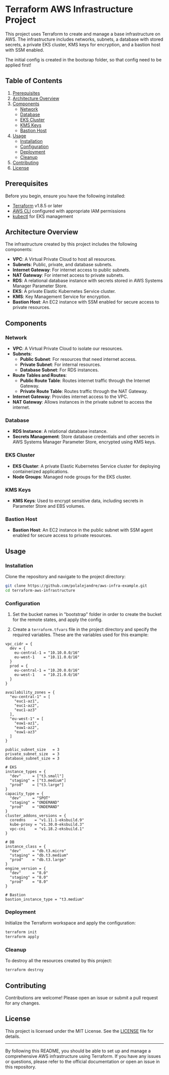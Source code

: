 # Terraform AWS Infrastructure Project

This project uses Terraform to create and manage a base infrastructure on AWS. The infrastructure includes networks, subnets, a database with stored secrets, a private EKS cluster, KMS keys for encryption, and a bastion host with SSM enabled.

The initial config is created in the bootsrap folder, so that config need to be applied first!

## Table of Contents
1. [Prerequisites](#prerequisites)
2. [Architecture Overview](#architecture-overview)
3. [Components](#components)
    - [Network](#network)
    - [Database](#database)
    - [EKS Cluster](#eks-cluster)
    - [KMS Keys](#kms-keys)
    - [Bastion Host](#bastion-host)
4. [Usage](#usage)
    - [Installation](#installation)
    - [Configuration](#configuration)
    - [Deployment](#deployment)
    - [Cleanup](#cleanup)
5. [Contributing](#contributing)
6. [License](#license)

## Prerequisites

Before you begin, ensure you have the following installed:
- [Terraform](https://www.terraform.io/downloads.html) v1.8.5 or later
- [AWS CLI](https://aws.amazon.com/cli/) configured with appropriate IAM permissions
- [kubectl](https://kubernetes.io/docs/tasks/tools/install-kubectl/) for EKS management

## Architecture Overview

The infrastructure created by this project includes the following components:

- **VPC**: A Virtual Private Cloud to host all resources.
- **Subnets**: Public, private, and database subnets.
- **Internet Gateway**: For internet access to public subnets.
- **NAT Gateway**: For internet access to private subnets.
- **RDS**: A relational database instance with secrets stored in AWS Systems Manager Parameter Store.
- **EKS**: A private Elastic Kubernetes Service cluster.
- **KMS**: Key Management Service for encryption.
- **Bastion Host**: An EC2 instance with SSM enabled for secure access to private resources.

## Components

### Network

- **VPC**: A Virtual Private Cloud to isolate our resources.
- **Subnets**:
  - **Public Subnet**: For resources that need internet access.
  - **Private Subnet**: For internal resources.
  - **Database Subnet**: For RDS instances.
- **Route Tables and Routes**:
  - **Public Route Table**: Routes internet traffic through the Internet Gateway.
  - **Private Route Table**: Routes traffic through the NAT Gateway.
- **Internet Gateway**: Provides internet access to the VPC.
- **NAT Gateway**: Allows instances in the private subnet to access the internet.

### Database

- **RDS Instance**: A relational database instance.
- **Secrets Management**: Store database credentials and other secrets in AWS Systems Manager Parameter Store, encrypted using KMS keys.

### EKS Cluster

- **EKS Cluster**: A private Elastic Kubernetes Service cluster for deploying containerized applications.
- **Node Groups**: Managed node groups for the EKS cluster.

### KMS Keys

- **KMS Keys**: Used to encrypt sensitive data, including secrets in Parameter Store and EBS volumes.

### Bastion Host

- **Bastion Host**: An EC2 instance in the public subnet with SSM agent enabled for secure access to private resources.

## Usage

### Installation

Clone the repository and navigate to the project directory:

```bash
git clone https://github.com/polalejandre/aws-infra-example.git
cd terraform-aws-infrastructure
```

### Configuration

1. Set the bucket names in "bootstrap" folder in order to create the bucket for the remote states, and apply the config.

2. Create a `terraform.tfvars` file in the project directory and specify the required variables. These are the variables used for this example:

```hcl
vpc_cidr = {
  dev = {
    eu-central-1 = "10.10.0.0/16"
    eu-west-1    = "10.11.0.0/16"
  }
  prod = {
    eu-central-1 = "10.20.0.0/16"
    eu-west-1    = "10.21.0.0/16"
  }
}

availability_zones = {
  "eu-central-1" = [
    "euc1-az1",
    "euc1-az2",
    "euc1-az3"
  ],
  "eu-west-1" = [
    "euw1-az1",
    "euw1-az2",
    "euw1-az3"
  ]
}

public_subnet_size   = 3
private_subnet_size  = 3
database_subnet_size = 3

# EKS
instance_types = {
  "dev"     = ["t3.small"]
  "staging" = ["t3.medium"]
  "prod"    = ["t3.large"]
}
capacity_type = {
  "dev"     = "SPOT"
  "staging" = "ONDEMAND"
  "prod"    = "ONDEMAND"
}
cluster_addons_versions = {
  coredns    = "v1.11.1-eksbuild.9"
  kube-proxy = "v1.30.0-eksbuild.3"
  vpc-cni    = "v1.18.2-eksbuild.1"
}

# DB
instance_class = {
  "dev"     = "db.t3.micro"
  "staging" = "db.t3.medium"
  "prod"    = "db.t3.large"
}
engine_version = {
  "dev"     = "8.0"
  "staging" = "8.0"
  "prod"    = "8.0"
}

# Bastion
bastion_instance_type = "t3.medium"
```

### Deployment

Initialize the Terraform workspace and apply the configuration:

```bash
terraform init
terraform apply
```

### Cleanup

To destroy all the resources created by this project:

```bash
terraform destroy
```

## Contributing

Contributions are welcome! Please open an issue or submit a pull request for any changes.

## License

This project is licensed under the MIT License. See the [LICENSE](LICENSE) file for details.

---

By following this README, you should be able to set up and manage a comprehensive AWS infrastructure using Terraform. If you have any issues or questions, please refer to the official documentation or open an issue in this repository.



